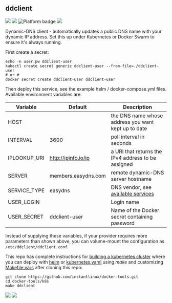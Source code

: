 ## ddclient
[![](https://img.shields.io/docker/v/instantlinux/ddclient?sort=date)](https://microbadger.com/images/instantlinux/ddclient "Version badge") [![](https://images.microbadger.com/badges/image/instantlinux/ddclient.svg)](https://microbadger.com/images/instantlinux/ddclient "Image badge") ![](https://img.shields.io/badge/platform-amd64%20arm64%20arm%2Fv6%20arm%2Fv7-blue "Platform badge") [![](https://img.shields.io/badge/dockerfile-latest-blue)](https://gitlab.com/instantlinux/docker-tools/-/blob/master/images/ddclient/Dockerfile "dockerfile")

Dynamic-DNS client - automatically updates a public DNS name with your dynamic IP address. Set this up under Kubernetes or Docker Swarm to ensure it's always running.

First create a secret:

    echo -n user:pw ddclient-user
    kubectl create secret generic ddclient-user --from-file=./ddclient-user
    # or #
    docker secret create ddclient-user ddclient-user

Then deploy this service, see the example helm / docker-compose.yml files. Available environment variables are:

| Variable | Default | Description |
| -------- |-------- | ----------- |
| HOST | | the DNS name whose address you want kept up to date |
| INTERVAL | 3600 | poll interval in seconds |
| IPLOOKUP_URI | http://ipinfo.io/ip | a URI that returns the IPv4 address to be assigned |
| SERVER | members.easydns.com | remote dynamic-DNS server hostname|
| SERVICE_TYPE | easydns | DNS vendor, see [available services](https://github.com/ddclient/ddclient/blob/develop/README.md)
| USER_LOGIN | |Login name|
| USER_SECRET | ddclient-user |Name of the Docker secret containing password |

Instead of supplying these variables, if your provider requires more parameters than shown above, you can volume-mount the configuration as `/etc/ddclient/ddclient.conf`.

This repo has complete instructions for
[building a kubernetes cluster](https://github.com/instantlinux/docker-tools/blob/master/k8s/README.md) where you can deploy with [helm](https://github.com/instantlinux/docker-tools/tree/master/images/ddclient/helm) or [kubernetes.yaml](https://github.com/instantlinux/docker-tools/blob/master/images/ddclient/kubernetes.yaml) using _make_ and customizing [Makefile.vars](https://github.com/instantlinux/docker-tools/blob/master/k8s/Makefile.vars) after cloning this repo:
~~~
git clone https://github.com/instantlinux/docker-tools.git
cd docker-tools/k8s
make ddclient
~~~

[![](https://img.shields.io/badge/license-GPL--2.0-red.svg)](https://choosealicense.com/licenses/gpl-2.0/ "License badge") [![](https://img.shields.io/badge/code-ddclient%2Fddclient-blue.svg)](https://github.com/ddclient/ddclient "Code repo")
